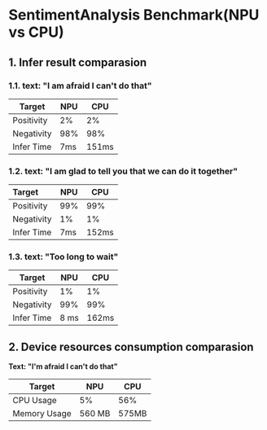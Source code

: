 # SentimentAnalysis Benchmark(NPU vs CPU)


## 1. Infer result comparasion

### 1.1. text: "I am afraid I can't do that"

| Target     | NPU | CPU   |
| ---------- | --- | ----- |
| Positivity | 2%  | 2%    |
| Negativity | 98% | 98%   |
| Infer Time | 7ms | 151ms |

### 1.2. text: "I am glad to tell you that we can do it together"

| Target     | NPU | CPU   |
| :--------- | --- | ----- |
| Positivity | 99% | 99%   |
| Negativity | 1%  | 1%    |
| Infer Time | 7ms | 152ms |

### 1.3. text: "Too long to wait"

| Target     | NPU  | CPU   |
| ---------- | ---- | ----- |
| Positivity | 1%   | 1%    |
| Negativity | 99%  | 99%   |
| Infer Time | 8 ms | 162ms |



## 2. Device resources consumption comparasion

**Text:  "I'm afraid I can't do that"**

| Target       | NPU    | CPU   |
| ------------ | ------ | ----- |
| CPU Usage    | 5%     | 56%   |
| Memory Usage | 560 MB | 575MB |
